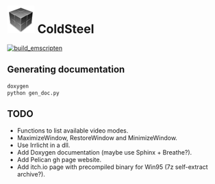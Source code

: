 # ![icon](logo.png) ColdSteel

[![build_emscripten](https://github.com/JaviCervera/coldsteel/actions/workflows/build_emscripten.yml/badge.svg)](https://github.com/JaviCervera/coldsteel/actions/workflows/build_emscripten.yml)

## Generating documentation

```shell
doxygen
python gen_doc.py
```

## TODO

* Functions to list available video modes.
* MaximizeWindow, RestoreWindow and MinimizeWindow.
* Use Irrlicht in a dll.
* Add Doxygen documentation (maybe use Sphinx + Breathe?).
* Add Pelican gh page website.
* Add itch.io page with precompiled binary for Win95 (7z self-extract archive?).
